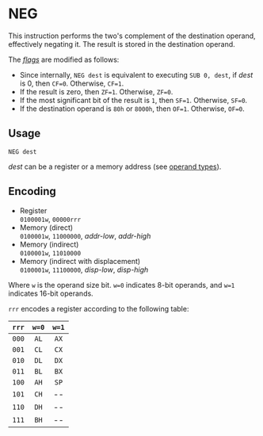 # NEG

This instruction performs the two's complement of the destination operand, effectively negating it. The result is stored in the destination operand.

The [_flags_](../cpu#flags) are modified as follows:

- Since internally, `NEG dest` is equivalent to executing `SUB 0, dest`, if _dest_ is 0, then `CF=0`. Otherwise, `CF=1`.
- If the result is zero, then `ZF=1`. Otherwise, `ZF=0`.
- If the most significant bit of the result is `1`, then `SF=1`. Otherwise, `SF=0`.
- If the destination operand is `80h` or `8000h`, then `OF=1`. Otherwise, `OF=0`.

## Usage

```vonsim
NEG dest
```

_dest_ can be a register or a memory address (see [operand types](../assembly#operands)).

## Encoding

- Register  
  `0100001w`, `00000rrr`
- Memory (direct)  
  `0100001w`, `11000000`, _addr-low_, _addr-high_
- Memory (indirect)  
  `0100001w`, `11010000`
- Memory (indirect with displacement)  
  `0100001w`, `11100000`, _disp-low_, _disp-high_

Where `w` is the operand size bit. `w=0` indicates 8-bit operands, and `w=1` indicates 16-bit operands.

`rrr` encodes a register according to the following table:

| `rrr` | `w=0` | `w=1` |
| :---: | :---: | :---: |
| `000` | `AL`  | `AX`  |
| `001` | `CL`  | `CX`  |
| `010` | `DL`  | `DX`  |
| `011` | `BL`  | `BX`  |
| `100` | `AH`  | `SP`  |
| `101` | `CH`  |  --   |
| `110` | `DH`  |  --   |
| `111` | `BH`  |  --   |
